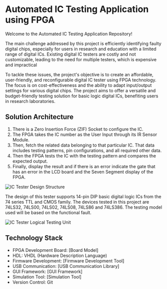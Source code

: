 # Automated IC Testing Application using FPGA

Welcome to the Automated IC Testing Application Repository! 

The main challenge addressed by this project is efficiently identifying faulty digital chips, especially for users in research and education with a limited range of digital ICs. Existing digital IC testers are costly and not customizable, leading to the need for multiple testers, which is expensive and impractical

To tackle these issues, the project's objective is to create an affordable, user-friendly, and reconfigurable digital IC tester using FPGA technology. The focus is on cost-effectiveness and the ability to adapt input/output settings for various digital chips. The project aims to offer a versatile and budget-friendly testing solution for basic logic digital ICs, benefiting users in research laboratories.

## Solution Architecture

1. There is a Zero Insertion Force (ZIF) Socket to configure the IC.
2. The FPGA takes the IC number as the User Input through its IR Sensor Module.
3. Then, fetch the related data belonging to that particular IC. That data includes testing patterns, pin configurations, and all required other data.
5. Then the FPGA tests the IC with the testing pattern and compares the expected output.
6. Finally, display the result and if there is an error indicate the gate that has an error in the LCD board and the Seven Segment display of the FPGA.

![IC Tester Design Structure](https://github.com/cepdnaclk/e19-co227-Automatic-IC-Testing-Application-Using-FPGA/assets/78247019/5419e397-d831-40bb-a5a2-6d574031d537)

The design of this tester supports 14-pin DIP basic digital logic ICs from the 74 series TTL and CMOS family. The devices tested in this project are 74LS32, 74LS00, 74LS02, 74LS08, 74LS86 and 74LS386. The testing model used will be based on the functional fault.

![IC Tester Logical Testing Unit](https://github.com/cepdnaclk/e19-co227-Automatic-IC-Testing-Application-Using-FPGA/assets/78247019/31a4bdf2-bf59-4227-a770-b6412a20dc13)

## Technology Stack

- FPGA Development Board: [Board Model]
- HDL: VHDL (Hardware Description Language)
- Firmware Development: [Firmware Development Tool]
- USB Communication: [USB Communication Library]
- GUI Framework: [GUI Framework]
- Simulation Tool: [Simulation Tool]
- Version Control: Git

